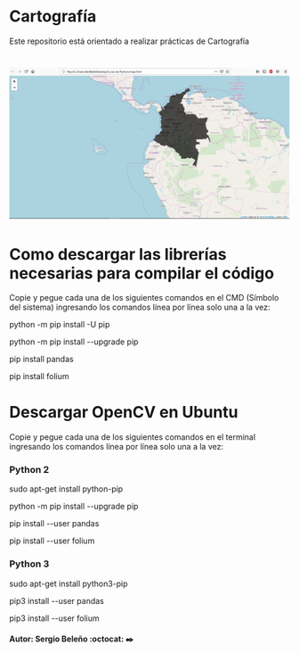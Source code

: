 # Cartografía
Este repositorio está orientado a realizar prácticas de Cartografía 

# <img src="Image.png" />

# Como descargar las librerías necesarias para compilar el código
Copie y pegue cada una de los siguientes comandos en el CMD (Símbolo del sistema) ingresando los comandos línea por línea solo una a la vez:

python -m pip install -U pip

python -m pip install --upgrade pip

pip install pandas

pip install folium

# Descargar OpenCV en Ubuntu
Copie y pegue cada una de los siguientes comandos en el terminal ingresando los comandos línea por línea solo una a la vez:

### Python 2

sudo apt-get install python-pip

python -m pip install --upgrade pip

pip install --user pandas

pip install --user folium

### Python 3

sudo apt-get install python3-pip

pip3 install --user pandas

pip3 install --user folium

####

#### Autor: Sergio Beleño :octocat: ✒️
